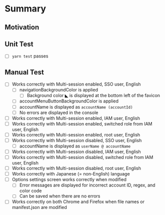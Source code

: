 # Summary

## Motivation

## Unit Test

- [ ] `yarn test` passes

## Manual Test

- [ ] Works correctly with Multi-session enabled, SSO user, English
  - [ ] navigationBackgroundColor is applied
    - [ ] Background color ◣ is displayed at the bottom left of the favicon
  - [ ] accountMenuButtonBackgroundColor is applied
  - [ ] accountName is displayed as `accountName (accountId)`
  - [ ] No errors are displayed in the console
- [ ] Works correctly with Multi-session enabled, IAM user, English
- [ ] Works correctly with Multi-session enabled, switched role from IAM user, English
- [ ] Works correctly with Multi-session enabled, root user, English
- [ ] Works correctly with Multi-session disabled, SSO user, English
  - [ ] accountName is displayed as `userName @ accountName`
- [ ] Works correctly with Multi-session disabled, IAM user, English
- [ ] Works correctly with Multi-session disabled, switched role from IAM user, English
- [ ] Works correctly with Multi-session disabled, root user, English
- [ ] Works correctly with Japanese (= non-English) language
- [ ] Options settings screen works correctly when modified
  - [ ] Error messages are displayed for incorrect account ID, regex, and color code
  - [ ] Can be saved when there are no errors
- [ ] Works correctly on both Chrome and Firefox when file names or manifest.json are modified
